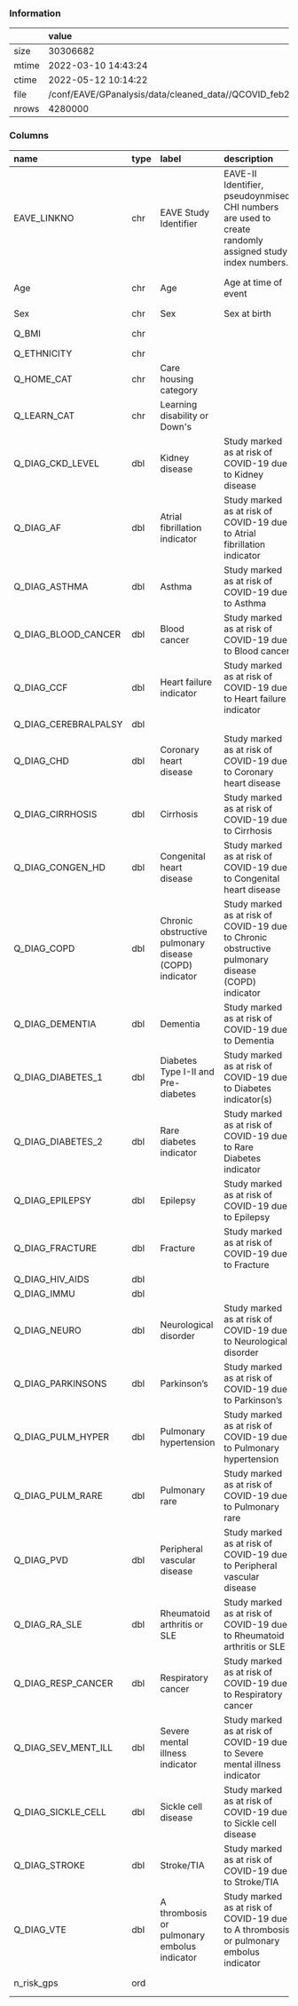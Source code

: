 
### Information



|       | value                                                     |
|:------|:----------------------------------------------------------|
| size  | 30306682                                                  |
| mtime | 2022-03-10 14:43:24                                       |
| ctime | 2022-05-12 10:14:22                                       |
| file  | /conf/EAVE/GPanalysis/data/cleaned_data//QCOVID_feb22.rds |
| nrows | 4280000                                                   |

### Columns

| name                 | type   | label                                                  | description                                                                                             | examples                       |
|:---------------------|:-------|:-------------------------------------------------------|:--------------------------------------------------------------------------------------------------------|:-------------------------------|
| EAVE_LINKNO          | chr    | EAVE Study Identifier                                  | EAVE-II Identifier, pseudoynmised CHI numbers are used to create randomly assigned study index numbers. |                                |
| Age                  | chr    | Age                                                    | Age at time of event                                                                                    | 57   , 55   , 35   , 40   , 33 |
| Sex                  | chr    | Sex                                                    | Sex at birth                                                                                            | F, M                           |
| Q_BMI                | chr    |                                                        |                                                                                                         | 0, 25, 26, 27, 28              |
| Q_ETHNICITY          | chr    |                                                        |                                                                                                         | 1                              |
| Q_HOME_CAT           | chr    | Care housing category                                  |                                                                                                         | 1                              |
| Q_LEARN_CAT          | chr    | Learning disability or Down's                          |                                                                                                         | 1                              |
| Q_DIAG_CKD_LEVEL     | dbl    | Kidney disease                                         | Study marked as at risk of COVID-19 due to Kidney disease                                               | 0, 3                           |
| Q_DIAG_AF            | dbl    | Atrial fibrillation indicator                          | Study marked as at risk of COVID-19 due to Atrial fibrillation indicator                                | 0, 1                           |
| Q_DIAG_ASTHMA        | dbl    | Asthma                                                 | Study marked as at risk of COVID-19 due to Asthma                                                       | 0, 1                           |
| Q_DIAG_BLOOD_CANCER  | dbl    | Blood cancer                                           | Study marked as at risk of COVID-19 due to Blood cancer                                                 | 0, 1                           |
| Q_DIAG_CCF           | dbl    | Heart failure indicator                                | Study marked as at risk of COVID-19 due to Heart failure indicator                                      | 0, 1                           |
| Q_DIAG_CEREBRALPALSY | dbl    |                                                        |                                                                                                         | 0, 1                           |
| Q_DIAG_CHD           | dbl    | Coronary heart disease                                 | Study marked as at risk of COVID-19 due to Coronary heart disease                                       | 0, 1                           |
| Q_DIAG_CIRRHOSIS     | dbl    | Cirrhosis                                              | Study marked as at risk of COVID-19 due to Cirrhosis                                                    | 0, 1                           |
| Q_DIAG_CONGEN_HD     | dbl    | Congenital heart disease                               | Study marked as at risk of COVID-19 due to Congenital heart disease                                     | 0, 1                           |
| Q_DIAG_COPD          | dbl    | Chronic obstructive pulmonary disease (COPD) indicator | Study marked as at risk of COVID-19 due to Chronic obstructive pulmonary disease (COPD) indicator       | 0, 1                           |
| Q_DIAG_DEMENTIA      | dbl    | Dementia                                               | Study marked as at risk of COVID-19 due to Dementia                                                     | 0, 1                           |
| Q_DIAG_DIABETES_1    | dbl    | Diabetes Type I-II and Pre-diabetes                    | Study marked as at risk of COVID-19 due to Diabetes indicator(s)                                        | 0, 1                           |
| Q_DIAG_DIABETES_2    | dbl    | Rare diabetes indicator                                | Study marked as at risk of COVID-19 due to Rare Diabetes indicator                                      | 0                              |
| Q_DIAG_EPILEPSY      | dbl    | Epilepsy                                               | Study marked as at risk of COVID-19 due to Epilepsy                                                     | 0, 1                           |
| Q_DIAG_FRACTURE      | dbl    | Fracture                                               | Study marked as at risk of COVID-19 due to Fracture                                                     | 0, 1                           |
| Q_DIAG_HIV_AIDS      | dbl    |                                                        |                                                                                                         | 0                              |
| Q_DIAG_IMMU          | dbl    |                                                        |                                                                                                         | 0                              |
| Q_DIAG_NEURO         | dbl    | Neurological disorder                                  | Study marked as at risk of COVID-19 due to Neurological disorder                                        | 0, 1                           |
| Q_DIAG_PARKINSONS    | dbl    | Parkinson’s                                            | Study marked as at risk of COVID-19 due to Parkinson’s                                                  | 0, 1                           |
| Q_DIAG_PULM_HYPER    | dbl    | Pulmonary hypertension                                 | Study marked as at risk of COVID-19 due to Pulmonary hypertension                                       | 0, 1                           |
| Q_DIAG_PULM_RARE     | dbl    | Pulmonary rare                                         | Study marked as at risk of COVID-19 due to Pulmonary rare                                               | 0, 1                           |
| Q_DIAG_PVD           | dbl    | Peripheral vascular disease                            | Study marked as at risk of COVID-19 due to Peripheral vascular disease                                  | 0, 1                           |
| Q_DIAG_RA_SLE        | dbl    | Rheumatoid arthritis or SLE                            | Study marked as at risk of COVID-19 due to Rheumatoid arthritis or SLE                                  | 0, 1                           |
| Q_DIAG_RESP_CANCER   | dbl    | Respiratory cancer                                     | Study marked as at risk of COVID-19 due to Respiratory cancer                                           | 0, 1                           |
| Q_DIAG_SEV_MENT_ILL  | dbl    | Severe mental illness indicator                        | Study marked as at risk of COVID-19 due to Severe mental illness indicator                              | 0, 1                           |
| Q_DIAG_SICKLE_CELL   | dbl    | Sickle cell disease                                    | Study marked as at risk of COVID-19 due to Sickle cell disease                                          | 0                              |
| Q_DIAG_STROKE        | dbl    | Stroke/TIA                                             | Study marked as at risk of COVID-19 due to Stroke/TIA                                                   | 0, 1                           |
| Q_DIAG_VTE           | dbl    | A thrombosis or pulmonary embolus indicator            | Study marked as at risk of COVID-19 due to A thrombosis or pulmonary embolus indicator                  | 0, 1                           |
| n_risk_gps           | ord    |                                                        |                                                                                                         | 0, 1, 2, 3-4, 5+               |
        